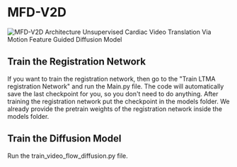 # MFD-V2D
![MFD-V2D Architecture](https://github.com/Anonymousmiccai/MFD-V2D/tree/main/figures)
Unsupervised Cardiac Video Translation Via Motion Feature Guided Diffusion Model

## Train the Registration Network
If you want to train the registration network, then go to the "Train LTMA registration Network" and run the Main.py file. The code will automatically save the last checkpoint for you, so you don't need to do anything. After training the registration network put the checkpoint in the models folder. We already provide the pretrain weights of the registration network inside the models folder.

## Train the Diffusion Model
Run the train_video_flow_diffusion.py file. 

